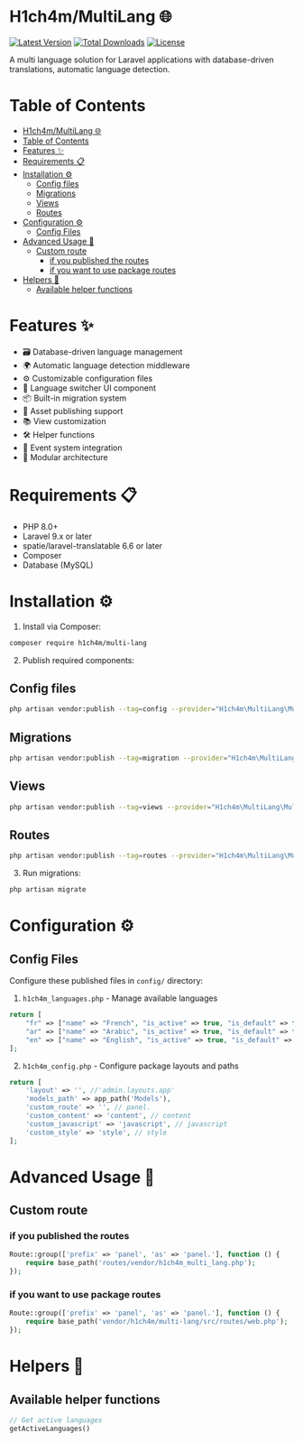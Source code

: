 # H1ch4m/MultiLang 🌐

[![Latest Version](https://img.shields.io/packagist/v/h1ch4m/multi-lang.svg?style=flat-square)](https://packagist.org/packages/h1ch4m/multi-lang)
[![Total Downloads](https://img.shields.io/packagist/dt/h1ch4m/multi-lang.svg?style=flat-square)](https://packagist.org/packages/h1ch4m/multi-lang)
[![License](https://img.shields.io/badge/license-MIT-brightgreen.svg?style=flat-square)](LICENSE.md)

A multi language solution for Laravel applications with database-driven translations, automatic language detection.

# Table of Contents

- [H1ch4m/MultiLang 🌐](#h1ch4mmultilang-)
- [Table of Contents](#table-of-contents)
- [Features ✨](#features-)
- [Requirements 📋](#requirements-)
- [Installation ⚙️](#installation-️)
  - [Config files](#config-files)
  - [Migrations](#migrations)
  - [Views](#views)
  - [Routes](#routes)
- [Configuration ⚙️](#configuration-️)
  - [Config Files](#config-files-1)
- [Advanced Usage 🔧](#advanced-usage-)
  - [Custom route](#custom-route)
    - [if you published the routes](#if-you-published-the-routes)
    - [if you want to use package routes](#if-you-want-to-use-package-routes)
- [Helpers 🧰](#helpers-)
  - [Available helper functions](#available-helper-functions)

# Features ✨

- 🗃️ Database-driven language management
- 🌍 Automatic language detection middleware
- ⚙️ Customizable configuration files
- 🔄 Language switcher UI component
- 📦 Built-in migration system
- 📁 Asset publishing support
- 📚 View customization
- 🛠️ Helper functions
- 🔌 Event system integration
- 🧩 Modular architecture

# Requirements 📋

- PHP 8.0+
- Laravel 9.x or later
- spatie/laravel-translatable 6.6 or later
- Composer
- Database (MySQL)

# Installation ⚙️

1. Install via Composer:
```bash
composer require h1ch4m/multi-lang
```

2. Publish required components:

## Config files
```bash
php artisan vendor:publish --tag=config --provider="H1ch4m\MultiLang\MultiLangServiceProvider"
```

## Migrations
```bash
php artisan vendor:publish --tag=migration --provider="H1ch4m\MultiLang\MultiLangServiceProvider"
```

<!-- # Assets (CSS/JS)
php artisan vendor:publish --tag=public --provider="H1ch4m\MultiLang\MultiLangServiceProvider" -->

## Views
```bash
php artisan vendor:publish --tag=views --provider="H1ch4m\MultiLang\MultiLangServiceProvider"
```

## Routes
```bash
php artisan vendor:publish --tag=routes --provider="H1ch4m\MultiLang\MultiLangServiceProvider"
```

3. Run migrations:

```bash
php artisan migrate
```

# Configuration ⚙️

## Config Files

Configure these published files in ```config/``` directory:

1. ```h1ch4m_languages.php``` - Manage available languages

```php
return [
    "fr" => ["name" => "French", "is_active" => true, "is_default" => false, "flag_url" => 'https://cdn-icons-png.flaticon.com/128/323/197560.png'],
    "ar" => ["name" => "Arabic", "is_active" => true, "is_default" => false, "flag_url" => 'https://cdn-icons-png.flaticon.com/128/197/197467.png'],
    "en" => ["name" => "English", "is_active" => true, "is_default" => true, "flag_url" => 'https://cdn-icons-png.flaticon.com/128/197/197374.png'],
];
```

2. ```h1ch4m_config.php``` - Configure package layouts and paths

```php
return [
    'layout' => '', //'admin.layouts.app'
    'models_path' => app_path('Models'),
    'custom_route' => '', // panel.
    'custom_content' => 'content', // content
    'custom_javascript' => 'javascript', // javascript
    'custom_style' => 'style', // style
];
```

<!-- 3. ```h1ch4m_multi_languages.php``` - Package configuration -->

# Advanced Usage 🔧
## Custom route
### if you published the routes
```php
Route::group(['prefix' => 'panel', 'as' => 'panel.'], function () {
    require base_path('routes/vendor/h1ch4m_multi_lang.php');
});
```
### if you want to use package routes
```php
Route::group(['prefix' => 'panel', 'as' => 'panel.'], function () {
    require base_path('vendor/h1ch4m/multi-lang/src/routes/web.php');
});
```

# Helpers 🧰
## Available helper functions
```php
// Get active languages
getActiveLanguages()
```
